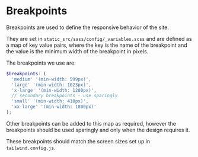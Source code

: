 # Breakpoints

Breakpoints are used to define the responsive behavior of the site.

They are set in `static_src/sass/config/_variables.scss` and are defined as a map of key value pairs, where the key is the name of the breakpoint and the value is the minimum width of the breakpoint in pixels.

The breakpoints we use are:

```scss
$breakpoints: (
  'medium' '(min-width: 599px)',
  'large' '(min-width: 1023px)',
  'x-large' '(min-width: 1280px)',
  // secondary breakpoints - use sparingly
  'small' '(min-width: 410px)',
  'xx-large' '(min-width: 1800px)'
);
```

Other breakpoints can be added to this map as required, however the breakpoints should be used sparingly and only when the design requires it.

These breakpoints should match the screen sizes set up in `tailwind.config.js`.
